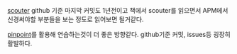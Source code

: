 [scouter](https://github.com/scouter-project/scouter)
github 기준 마지막 커밋도 1년전이고
책에서 scouter를 읽으면서 APM에서 신경써야할 부분들을 보는 정도로 읽어보면 될거같다.

[pinpoint](https://github.com/pinpoint-apm/pinpoint)를 활용해 연습하는것이 더 좋은 방향같다.
github기준 커밋, issues등 굉장히 활발하다.

